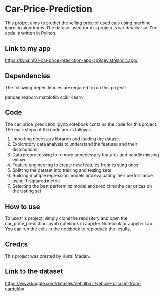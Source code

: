 # Car-Price-Prediction

This project aims to predict the selling price of used cars using machine learning algorithms. The dataset used for this project is car details.csv. The code is written in Python.

## Link to my app
https://kunalm01-car-price-prediction-app-pp9gev.streamlit.app/

## Dependencies
The following dependencies are required to run this project:

pandas  seaborn  matplotlib  scikit-learn

## Code
The car_price_prediction.ipynb notebook contains the code for this project. The main steps of the code are as follows:

1. Importing necessary libraries and loading the dataset
2. Exploratory data analysis to understand the features and their distributions
3. Data preprocessing to remove unnecessary features and handle missing values
4. Feature engineering to create new features from existing ones
5. Splitting the dataset into training and testing sets
6. Building multiple regression models and evaluating their performance using R-squared metric
7. Selecting the best performing model and predicting the car prices on the testing set


## How to use
To use this project, simply clone the repository and open the car_price_prediction.ipynb notebook in Jupyter Notebook or Jupyter Lab. You can run the cells in the notebook to reproduce the results.

## Credits
This project was created by Kunal Madan.

## Link to the dataset
https://www.kaggle.com/datasets/nehalbirla/vehicle-dataset-from-cardekho
